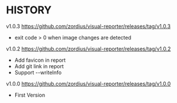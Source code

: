 HISTORY
=======

v1.0.3 https://github.com/zordius/visual-reporter/releases/tag/v1.0.3
 * exit code > 0 when image changes are detected

v1.0.2 https://github.com/zordius/visual-reporter/releases/tag/v1.0.2
 * Add favicon in report
 * Add git link in report
 * Support --writeInfo

v1.0.0 https://github.com/zordius/visual-reporter/releases/tag/v1.0.0
 * First Version
